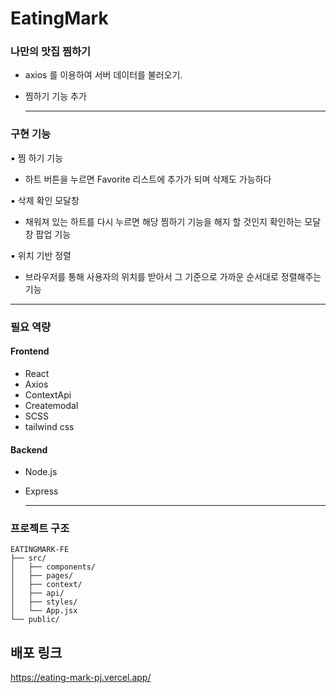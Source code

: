 # EatingMark

### 나만의 맛집 찜하기
- axios 를 이용하여 서버 데이터를 불러오기.
- 찜하기 기능 추가
  
  -------------
  
### 구현 기능
▪️ 찜 하기 기능
  - 하트 버튼을 누르면 Favorite 리스트에 추가가 되며 삭제도 가능하다
    
▪️ 삭제 확인 모달창
  - 채워져 있는 하트를 다시 누르면 해당 찜하기 기능을 해지 할 것인지 확인하는 모달창 팝업 기능
    
▪️ 위치 기반 정렬
  - 브라우저를 통해 사용자의 위치를 받아서 그 기준으로 가까운 순서대로 정렬해주는 기능

  -------------
  
### 필요 역량

#### Frontend
- React
- Axios
- ContextApi
- Createmodal
- SCSS
- tailwind css

#### Backend
- Node.js
- Express

    -------------

### 프로젝트 구조
```
EATINGMARK-FE
├── src/
│   ├── components/
│   ├── pages/
│   ├── context/
│   ├── api/
│   ├── styles/
│   └── App.jsx
└── public/

```



## 배포 링크
https://eating-mark-pj.vercel.app/
